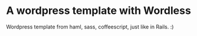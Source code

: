 # A wordpress template with Wordless

Wordpress template from haml, sass, coffeescript, just like in Rails. :)
